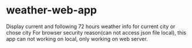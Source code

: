 # weather-web-app
Display current and  following 72 hours weather info for current city or chose city
For browser security reason(can not access json file local), this app can not working on local, only working on web server.
